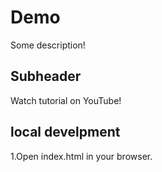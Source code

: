 # Demo

Some description!

## Subheader

Watch tutorial on YouTube!

## local develpment

1.Open index.html in your browser.